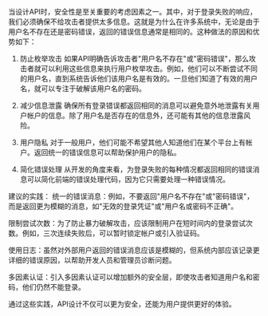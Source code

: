 
当设计API时，安全性是至关重要的考虑因素之一。其中，对于登录失败的响应，我们必须确保不给攻击者提供太多信息。这就是为什么在许多系统中，无论是由于用户名不存在还是密码错误，返回的错误信息通常是相同的。这种做法的原因和优势如下：

1. 防止枚举攻击
   如果API明确告诉攻击者"用户名不存在"或"密码错误"，那么攻击者就可以利用这些信息来执行用户枚举攻击。例如，他们可以不断尝试不同的用户名，直到系统告诉他们该用户名是有效的。一旦他们知道了有效的用户名，就可以专注于破解该用户名的密码。

2. 减少信息泄露
   确保所有登录错误都返回相同的消息可以避免意外地泄露有关用户帐户的信息。除了用户名是否存在的信息外，还可能有其他的信息泄露风险。

3. 用户隐私
   对于一般用户，他们可能不希望其他人知道他们在某个平台上有帐户。返回统一的错误信息可以帮助保护用户的隐私。

4. 简化错误处理
   从开发的角度来看，为登录失败的每种情况都返回相同的错误消息可以简化前端的错误处理代码，因为它只需要处理一种错误情况。

建议的实践：
统一的错误消息：例如，不要返回"用户名不存在"或"密码错误"，而是返回更为模糊的消息，如"无效的登录凭证"或"用户名或密码不正确"。

限制尝试次数：为了防止暴力破解攻击，应该限制用户在短时间内的登录尝试次数。例如，三次连续失败后，可以暂时锁定帐户或引入验证码。

使用日志：虽然对外部用户返回的错误消息应该是模糊的，但系统内部应该记录更详细的错误原因，以帮助开发人员和管理员诊断问题。

多因素认证：引入多因素认证可以增加额外的安全层，即使攻击者知道用户名和密码，他们仍然不能登录。

通过这些实践，API设计不仅可以更为安全，还能为用户提供更好的体验。